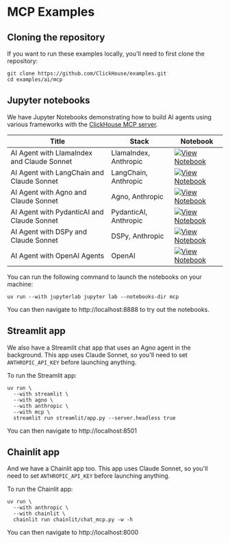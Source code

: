 # MCP Examples

## Cloning the repository

If you want to run these examples locally, you'll need to first clone the repository:

```
git clone https://github.com/ClickHouse/examples.git
cd examples/ai/mcp
```

## Jupyter notebooks

We have Jupyter Notebooks demonstrating how to build AI agents using various frameworks with the [ClickHouse MCP server](https://github.com/ClickHouse/mcp-clickhouse).

| Title | Stack | Notebook |
|-------|-------|----------|
| AI Agent with LlamaIndex and Claude Sonnet | LlamaIndex, Anthropic | [![View Notebook](https://img.shields.io/badge/view-notebook-orange?logo=jupyter)](https://github.com/clickhouse/examples/blob/main/ai/mcp/llamaindex/llamaindex.ipynb) |
| AI Agent with LangChain and Claude Sonnet | LangChain, Anthropic | [![View Notebook](https://img.shields.io/badge/view-notebook-orange?logo=jupyter)](https://github.com/clickhouse/examples/blob/main/ai/mcp/langchain/langchain.ipynb) |
| AI Agent with Agno and Claude Sonnet | Agno, Anthropic | [![View Notebook](https://img.shields.io/badge/view-notebook-orange?logo=jupyter)](https://github.com/clickhouse/examples/blob/main/ai/mcp/agno/agno.ipynb) |
| AI Agent with PydanticAI and Claude Sonnet | PydanticAI, Anthropic | [![View Notebook](https://img.shields.io/badge/view-notebook-orange?logo=jupyter)](https://github.com/clickhouse/examples/blob/main/ai/mcp/pydanticai/pydantic.ipynb) |
| AI Agent with DSPy and Claude Sonnet | DSPy, Anthropic | [![View Notebook](https://img.shields.io/badge/view-notebook-orange?logo=jupyter)](https://github.com/clickhouse/examples/blob/main/ai/mcp/dspy/dspy.ipynb) |
| AI Agent with OpenAI Agents | OpenAI | [![View Notebook](https://img.shields.io/badge/view-notebook-orange?logo=jupyter)](https://github.com/clickhouse/examples/blob/main/ai/mcp/openai-agents/openai-agents.ipynb) |

You can run the following command to launch the notebooks on your machine:

```
uv run --with jupyterlab jupyter lab --notebooks-dir mcp
```

You can then navigate to http://localhost:8888 to try out the notebooks.

## Streamlit app

We also have a Streamlit chat app that uses an Agno agent in the background.
This app uses Claude Sonnet, so you'll need to set `ANTHROPIC_API_KEY` before launching anything.

To run the Streamlit app:

```
uv run \
  --with streamlit \
  --with agno \
  --with anthropic \
  --with mcp \
  streamlit run streamlit/app.py --server.headless true
```

You can then navigate to http://localhost:8501


## Chainlit app

And we have a Chainlit app too.
This app uses Claude Sonnet, so you'll need to set `ANTHROPIC_API_KEY` before launching anything.

To run the Chainlit app:

```
uv run \
  --with anthropic \
  --with chainlit \
  chainlit run chainlit/chat_mcp.py -w -h
```

You can then navigate to http://localhost:8000
